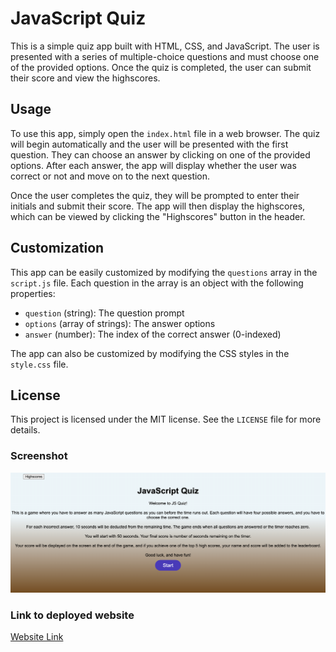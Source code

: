 # JavaScript Quiz

This is a simple quiz app built with HTML, CSS, and JavaScript. The user is presented with a series of multiple-choice questions and must choose one of the provided options. Once the quiz is completed, the user can submit their score and view the highscores.

## Usage

To use this app, simply open the `index.html` file in a web browser. The quiz will begin automatically and the user will be presented with the first question. They can choose an answer by clicking on one of the provided options. After each answer, the app will display whether the user was correct or not and move on to the next question. 

Once the user completes the quiz, they will be prompted to enter their initials and submit their score. The app will then display the highscores, which can be viewed by clicking the "Highscores" button in the header.

## Customization

This app can be easily customized by modifying the `questions` array in the `script.js` file. Each question in the array is an object with the following properties:

- `question` (string): The question prompt
- `options` (array of strings): The answer options
- `answer` (number): The index of the correct answer (0-indexed)

The app can also be customized by modifying the CSS styles in the `style.css` file.

## License

This project is licensed under the MIT license. See the `LICENSE` file for more details.


### Screenshot
![Screenshot](assets/JSQuizScreenshot.html.png)

### Link to deployed website
[Website Link](https://riskthatbiscuit.github.io/JavaScriptQuiz/)